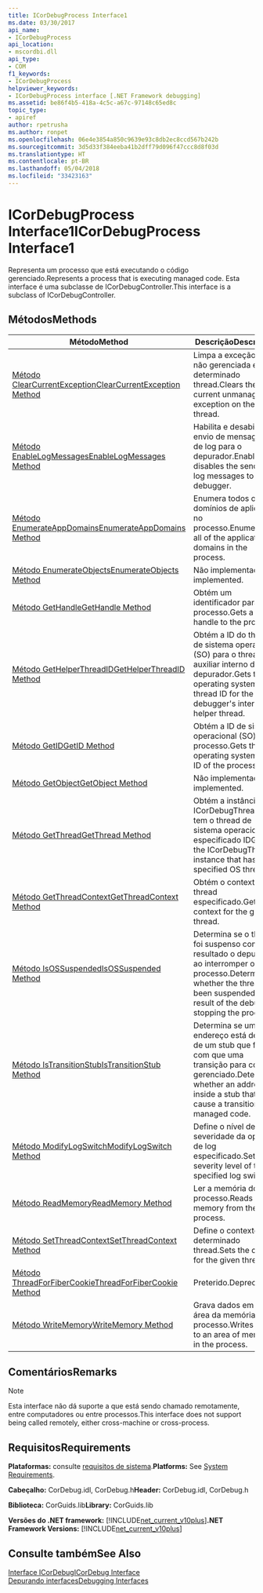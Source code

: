 ```yaml
---
title: ICorDebugProcess Interface1
ms.date: 03/30/2017
api_name:
- ICorDebugProcess
api_location:
- mscordbi.dll
api_type:
- COM
f1_keywords:
- ICorDebugProcess
helpviewer_keywords:
- ICorDebugProcess interface [.NET Framework debugging]
ms.assetid: be86f4b5-418a-4c5c-a67c-97148c65ed8c
topic_type:
- apiref
author: rpetrusha
ms.author: ronpet
ms.openlocfilehash: 06e4e3854a850c9639e93c8db2ec8ccd567b242b
ms.sourcegitcommit: 3d5d33f384eeba41b2dff79d096f47ccc8d8f03d
ms.translationtype: HT
ms.contentlocale: pt-BR
ms.lasthandoff: 05/04/2018
ms.locfileid: "33423163"
---
```

# <a name="icordebugprocess-interface1"></a><span data-ttu-id="5e3ff-102">ICorDebugProcess Interface1</span><span class="sxs-lookup"><span data-stu-id="5e3ff-102">ICorDebugProcess Interface1</span></span>
<span data-ttu-id="5e3ff-103">Representa um processo que está executando o código gerenciado.</span><span class="sxs-lookup"><span data-stu-id="5e3ff-103">Represents a process that is executing managed code.</span></span> <span data-ttu-id="5e3ff-104">Esta interface é uma subclasse de ICorDebugController.</span><span class="sxs-lookup"><span data-stu-id="5e3ff-104">This interface is a subclass of ICorDebugController.</span></span>  
  
## <a name="methods"></a><span data-ttu-id="5e3ff-105">Métodos</span><span class="sxs-lookup"><span data-stu-id="5e3ff-105">Methods</span></span>  
  
|<span data-ttu-id="5e3ff-106">Método</span><span class="sxs-lookup"><span data-stu-id="5e3ff-106">Method</span></span>|<span data-ttu-id="5e3ff-107">Descrição</span><span class="sxs-lookup"><span data-stu-id="5e3ff-107">Description</span></span>|  
|------------|-----------------|  
|[<span data-ttu-id="5e3ff-108">Método ClearCurrentException</span><span class="sxs-lookup"><span data-stu-id="5e3ff-108">ClearCurrentException Method</span></span>](../../../../docs/framework/unmanaged-api/debugging/icordebugprocess-clearcurrentexception-method.md)|<span data-ttu-id="5e3ff-109">Limpa a exceção atual não gerenciada em um determinado thread.</span><span class="sxs-lookup"><span data-stu-id="5e3ff-109">Clears the current unmanaged exception on the given thread.</span></span>|  
|[<span data-ttu-id="5e3ff-110">Método EnableLogMessages</span><span class="sxs-lookup"><span data-stu-id="5e3ff-110">EnableLogMessages Method</span></span>](../../../../docs/framework/unmanaged-api/debugging/icordebugprocess-enablelogmessages-method.md)|<span data-ttu-id="5e3ff-111">Habilita e desabilita o envio de mensagens de log para o depurador.</span><span class="sxs-lookup"><span data-stu-id="5e3ff-111">Enables and disables the sending of log messages to the debugger.</span></span>|  
|[<span data-ttu-id="5e3ff-112">Método EnumerateAppDomains</span><span class="sxs-lookup"><span data-stu-id="5e3ff-112">EnumerateAppDomains Method</span></span>](../../../../docs/framework/unmanaged-api/debugging/icordebugprocess-enumerateappdomains-method.md)|<span data-ttu-id="5e3ff-113">Enumera todos os domínios de aplicativo no processo.</span><span class="sxs-lookup"><span data-stu-id="5e3ff-113">Enumerates all of the application domains in the process.</span></span>|  
|[<span data-ttu-id="5e3ff-114">Método EnumerateObjects</span><span class="sxs-lookup"><span data-stu-id="5e3ff-114">EnumerateObjects Method</span></span>](../../../../docs/framework/unmanaged-api/debugging/icordebugprocess-enumerateobjects-method.md)|<span data-ttu-id="5e3ff-115">Não implementado.</span><span class="sxs-lookup"><span data-stu-id="5e3ff-115">Not implemented.</span></span>|  
|[<span data-ttu-id="5e3ff-116">Método GetHandle</span><span class="sxs-lookup"><span data-stu-id="5e3ff-116">GetHandle Method</span></span>](../../../../docs/framework/unmanaged-api/debugging/icordebugprocess-gethandle-method.md)|<span data-ttu-id="5e3ff-117">Obtém um identificador para o processo.</span><span class="sxs-lookup"><span data-stu-id="5e3ff-117">Gets a handle to the process.</span></span>|  
|[<span data-ttu-id="5e3ff-118">Método GetHelperThreadID</span><span class="sxs-lookup"><span data-stu-id="5e3ff-118">GetHelperThreadID Method</span></span>](../../../../docs/framework/unmanaged-api/debugging/icordebugprocess-gethelperthreadid-method.md)|<span data-ttu-id="5e3ff-119">Obtém a ID do thread de sistema operacional (SO) para o thread de auxiliar interno do depurador.</span><span class="sxs-lookup"><span data-stu-id="5e3ff-119">Gets the operating system (OS) thread ID for the debugger's internal helper thread.</span></span>|  
|[<span data-ttu-id="5e3ff-120">Método GetID</span><span class="sxs-lookup"><span data-stu-id="5e3ff-120">GetID Method</span></span>](../../../../docs/framework/unmanaged-api/debugging/icordebugprocess-getid-method.md)|<span data-ttu-id="5e3ff-121">Obtém a ID de sistema operacional (SO) do processo.</span><span class="sxs-lookup"><span data-stu-id="5e3ff-121">Gets the operating system (OS) ID of the process.</span></span>|  
|[<span data-ttu-id="5e3ff-122">Método GetObject</span><span class="sxs-lookup"><span data-stu-id="5e3ff-122">GetObject Method</span></span>](../../../../docs/framework/unmanaged-api/debugging/icordebugprocess-getobject-method.md)|<span data-ttu-id="5e3ff-123">Não implementado.</span><span class="sxs-lookup"><span data-stu-id="5e3ff-123">Not implemented.</span></span>|  
|[<span data-ttu-id="5e3ff-124">Método GetThread</span><span class="sxs-lookup"><span data-stu-id="5e3ff-124">GetThread Method</span></span>](../../../../docs/framework/unmanaged-api/debugging/icordebugprocess-getthread-method.md)|<span data-ttu-id="5e3ff-125">Obtém a instância de ICorDebugThread que tem o thread de sistema operacional especificado ID</span><span class="sxs-lookup"><span data-stu-id="5e3ff-125">Gets the ICorDebugThread instance that has the specified OS thread ID.</span></span>|  
|[<span data-ttu-id="5e3ff-126">Método GetThreadContext</span><span class="sxs-lookup"><span data-stu-id="5e3ff-126">GetThreadContext Method</span></span>](../../../../docs/framework/unmanaged-api/debugging/icordebugprocess-getthreadcontext-method.md)|<span data-ttu-id="5e3ff-127">Obtém o contexto do thread especificado.</span><span class="sxs-lookup"><span data-stu-id="5e3ff-127">Gets the context for the given thread.</span></span>|  
|[<span data-ttu-id="5e3ff-128">Método IsOSSuspended</span><span class="sxs-lookup"><span data-stu-id="5e3ff-128">IsOSSuspended Method</span></span>](../../../../docs/framework/unmanaged-api/debugging/icordebugprocess-isossuspended-method.md)|<span data-ttu-id="5e3ff-129">Determina se o thread foi suspenso como resultado o depurador ao interromper o processo.</span><span class="sxs-lookup"><span data-stu-id="5e3ff-129">Determines whether the thread has been suspended as a result of the debugger stopping the process.</span></span>|  
|[<span data-ttu-id="5e3ff-130">Método IsTransitionStub</span><span class="sxs-lookup"><span data-stu-id="5e3ff-130">IsTransitionStub Method</span></span>](../../../../docs/framework/unmanaged-api/debugging/icordebugprocess-istransitionstub-method.md)|<span data-ttu-id="5e3ff-131">Determina se um endereço está dentro de um stub que fará com que uma transição para código gerenciado.</span><span class="sxs-lookup"><span data-stu-id="5e3ff-131">Determines whether an address is inside a stub that will cause a transition to managed code.</span></span>|  
|[<span data-ttu-id="5e3ff-132">Método ModifyLogSwitch</span><span class="sxs-lookup"><span data-stu-id="5e3ff-132">ModifyLogSwitch Method</span></span>](../../../../docs/framework/unmanaged-api/debugging/icordebugprocess-modifylogswitch-method.md)|<span data-ttu-id="5e3ff-133">Define o nível de severidade da opção de log especificado.</span><span class="sxs-lookup"><span data-stu-id="5e3ff-133">Sets the severity level of the specified log switch.</span></span>|  
|[<span data-ttu-id="5e3ff-134">Método ReadMemory</span><span class="sxs-lookup"><span data-stu-id="5e3ff-134">ReadMemory Method</span></span>](../../../../docs/framework/unmanaged-api/debugging/icordebugprocess-readmemory-method.md)|<span data-ttu-id="5e3ff-135">Ler a memória do processo.</span><span class="sxs-lookup"><span data-stu-id="5e3ff-135">Reads memory from the process.</span></span>|  
|[<span data-ttu-id="5e3ff-136">Método SetThreadContext</span><span class="sxs-lookup"><span data-stu-id="5e3ff-136">SetThreadContext Method</span></span>](../../../../docs/framework/unmanaged-api/debugging/icordebugprocess-setthreadcontext-method.md)|<span data-ttu-id="5e3ff-137">Define o contexto de determinado thread.</span><span class="sxs-lookup"><span data-stu-id="5e3ff-137">Sets the context for the given thread.</span></span>|  
|[<span data-ttu-id="5e3ff-138">Método ThreadForFiberCookie</span><span class="sxs-lookup"><span data-stu-id="5e3ff-138">ThreadForFiberCookie Method</span></span>](../../../../docs/framework/unmanaged-api/debugging/icordebugprocess-threadforfibercookie-method.md)|<span data-ttu-id="5e3ff-139">Preterido.</span><span class="sxs-lookup"><span data-stu-id="5e3ff-139">Deprecated.</span></span>|  
|[<span data-ttu-id="5e3ff-140">Método WriteMemory</span><span class="sxs-lookup"><span data-stu-id="5e3ff-140">WriteMemory Method</span></span>](../../../../docs/framework/unmanaged-api/debugging/icordebugprocess-writememory-method.md)|<span data-ttu-id="5e3ff-141">Grava dados em uma área da memória do processo.</span><span class="sxs-lookup"><span data-stu-id="5e3ff-141">Writes data to an area of memory in the process.</span></span>|  
  
## <a name="remarks"></a><span data-ttu-id="5e3ff-142">Comentários</span><span class="sxs-lookup"><span data-stu-id="5e3ff-142">Remarks</span></span>  
  
> [!NOTE]
>  <span data-ttu-id="5e3ff-143">Esta interface não dá suporte a que está sendo chamado remotamente, entre computadores ou entre processos.</span><span class="sxs-lookup"><span data-stu-id="5e3ff-143">This interface does not support being called remotely, either cross-machine or cross-process.</span></span>  
  
## <a name="requirements"></a><span data-ttu-id="5e3ff-144">Requisitos</span><span class="sxs-lookup"><span data-stu-id="5e3ff-144">Requirements</span></span>  
 <span data-ttu-id="5e3ff-145">**Plataformas:** consulte [requisitos de sistema](../../../../docs/framework/get-started/system-requirements.md).</span><span class="sxs-lookup"><span data-stu-id="5e3ff-145">**Platforms:** See [System Requirements](../../../../docs/framework/get-started/system-requirements.md).</span></span>  
  
 <span data-ttu-id="5e3ff-146">**Cabeçalho:** CorDebug.idl, CorDebug.h</span><span class="sxs-lookup"><span data-stu-id="5e3ff-146">**Header:** CorDebug.idl, CorDebug.h</span></span>  
  
 <span data-ttu-id="5e3ff-147">**Biblioteca:** CorGuids.lib</span><span class="sxs-lookup"><span data-stu-id="5e3ff-147">**Library:** CorGuids.lib</span></span>  
  
 <span data-ttu-id="5e3ff-148">**Versões do .NET framework:** [!INCLUDE[net_current_v10plus](../../../../includes/net-current-v10plus-md.md)]</span><span class="sxs-lookup"><span data-stu-id="5e3ff-148">**.NET Framework Versions:** [!INCLUDE[net_current_v10plus](../../../../includes/net-current-v10plus-md.md)]</span></span>  
  
## <a name="see-also"></a><span data-ttu-id="5e3ff-149">Consulte também</span><span class="sxs-lookup"><span data-stu-id="5e3ff-149">See Also</span></span>  
 [<span data-ttu-id="5e3ff-150">Interface ICorDebug</span><span class="sxs-lookup"><span data-stu-id="5e3ff-150">ICorDebug Interface</span></span>](../../../../docs/framework/unmanaged-api/debugging/icordebug-interface.md)  
 [<span data-ttu-id="5e3ff-151">Depurando interfaces</span><span class="sxs-lookup"><span data-stu-id="5e3ff-151">Debugging Interfaces</span></span>](../../../../docs/framework/unmanaged-api/debugging/debugging-interfaces.md)

